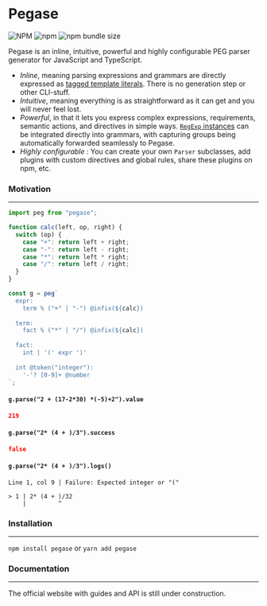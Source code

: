 # Pegase

![NPM](https://img.shields.io/npm/l/pegase)
![npm](https://img.shields.io/npm/v/pegase)
![npm bundle size](https://img.shields.io/bundlephobia/minzip/pegase?label=gzip)

Pegase is an inline, intuitive, powerful and highly configurable PEG parser generator for JavaScript and
TypeScript.

- _Inline_, meaning parsing expressions and grammars are directly expressed as
  [tagged template literals](https://developer.mozilla.org/en-US/docs/Web/JavaScript/Reference/Template_literals#tagged_templates).
  There is no generation step or other CLI-stuff.
- _Intuitive_, meaning everything is as straightforward as it can get and you will never feel lost.
- _Powerful_, in that it lets you express complex expressions, requirements, semantic actions, and directives in simple ways.
  [`RegExp` instances](https://developer.mozilla.org/en-US/docs/Web/JavaScript/Reference/Global_Objects/RegExp)
  can be integrated directly into grammars, with capturing groups being automatically forwarded seamlessly to Pegase.
- _Highly configurable_ : You can create your own `Parser` subclasses, add plugins with custom directives and global rules,
  share these plugins on npm, etc.

### Motivation

---

<!-- prettier-ignore -->
```js
import peg from "pegase";

function calc(left, op, right) {
  switch (op) {
    case "+": return left + right;
    case "-": return left - right;
    case "*": return left * right;
    case "/": return left / right;
  }
}

const g = peg`
  expr:
    term % ("+" | "-") @infix(${calc})
    
  term:
    fact % ("*" | "/") @infix(${calc})
    
  fact:
    int | '(' expr ')'
  
  int @token("integer"):
    '-'? [0-9]+ @number
`;
```

#### `g.parse("2 + (17-2*30) *(-5)+2").value`

```json
219
```

#### `g.parse("2* (4 + )/3").success`

```json
false
```

#### `g.parse("2* (4 + )/3").logs()`

```text
Line 1, col 9 | Failure: Expected integer or "("

> 1 | 2* (4 + )/32
    |         ^
```

### Installation

---

`npm install pegase` or `yarn add pegase`

### Documentation

---

The official website with guides and API is still under construction.
